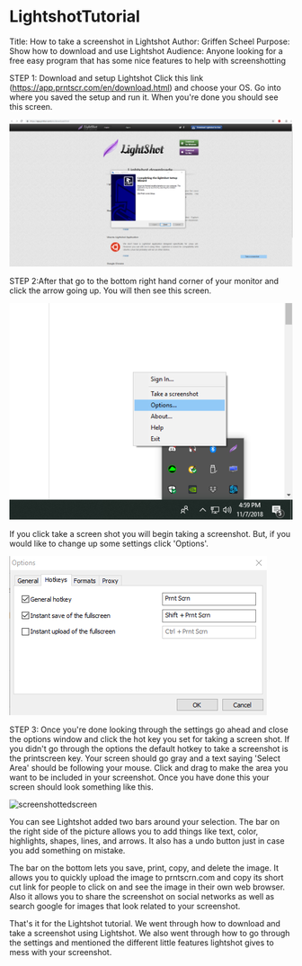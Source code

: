 # LightshotTutorial
Title: How to take a screenshot in Lightshot
Author: Griffen Scheel
Purpose: Show how to download and use Lightshot
Audience: Anyone looking for a free easy program that has some nice features to help with screenshotting

STEP 1: Download and setup Lightshot
Click this link (https://app.prntscr.com/en/download.html) and choose your OS.
Go into where you saved the setup and run it. When you're done you should see this screen.

![finishscreen](https://github.com/GriffenScheel/LightshotTutorial/blob/master/Screenshot_1.png?raw=true)


STEP 2:After that go to the bottom right hand corner of your monitor and click the arrow going up.
You will then see this screen.

![optionsscreen](https://github.com/GriffenScheel/LightshotTutorial/blob/master/Screenshot_3.png?raw=true)

If you click take a screen shot you will begin taking a screenshot. But, if you would like to change up some settings click 'Options'.

![hotkeys](https://github.com/GriffenScheel/LightshotTutorial/blob/master/Screenshot_5.png?raw=true)

STEP 3: Once you're done looking through the settings go ahead and close the options window and click the hot key you set for taking a screen shot. If you didn't go through the options the default hotkey to take a screenshot is the printscreen key.
Your screen should go gray and a text saying 'Select Area' should be following your mouse. Click and drag to make the area you want to be included in your screenshot. Once you have done this your screen should look something like this.

![screenshottedscreen](https://static.filehorse.com/screenshots/imaging-and-digital-photo/lightshot-screenshot-01.jpg)

You can see Lightshot added two bars around your selection. 
The bar on the right side of the picture allows you to add things like text, color, highlights, shapes, lines, and arrows.
It also has a undo button just in case you add something on mistake. 

The bar on the bottom lets you save, print, copy, and delete the image. It allows you to quickly upload the image to prntscrn.com and copy its short cut link for people to click on and see the image in their own web browser. 
Also it allows you to share the screenshot on social networks as well as search google for images that look related to your screenshot.

That's it for the Lightshot tutorial. We went through how to download and take a screenshot using Lightshot. We also went through how to go through the settings and mentioned the different little features lightshot gives to mess with your screenshot. 



      

       
      
   


